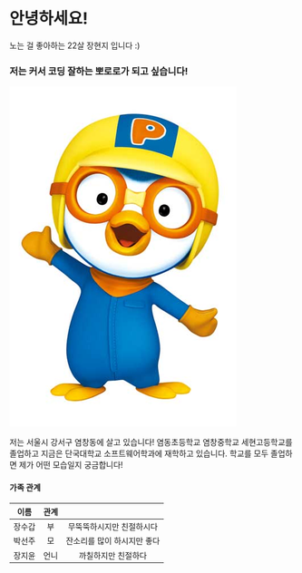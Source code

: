 # 안녕하세요!
노는 걸 좋아하는 22살 장현지 입니다 :)

### 저는 커서 코딩 잘하는 뽀로로가 되고 싶습니다!
<img src = "뽀로로.jpg">

저는 서울시 강서구 염창동에 살고 있습니다!
염동초등학교 염창중학교 세현고등학교를 졸업하고 지금은 단국대학교 소프트웨어학과에 재학하고 있습니다.
학교를 모두 졸업하면 제가 어떤 모습일지 궁금합니다!

#### 가족 관계
|이름|관계||
|:------:|:---:|:---:|
|장수갑|부|무뚝뚝하시지만 친절하시다|
|박선주|모|잔소리를 많이 하시지만 좋다|
|장지윤|언니|까칠하지만 친절하다|

  
